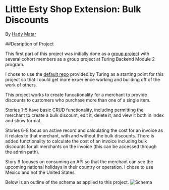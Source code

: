 # Little Esty Shop Extension: Bulk Discounts 

By [Hady Matar](https://github.com/hadyematar23)

##Desription of Project

This first part of this project was initially done as a [group project](https://github.com/hadyematar23/little-esty-shop) with several cohort members as a group project at Turing Backend Module 2 program. 

I chose to use the [default repo](https://github.com/turingschool-examples/little_esty_shop_bulk_discounts) provided by Turing as a starting point for this project so that I could get more experience working and building off of the work of others. 

This project works to create funcationality for a merchant to provide discounts to customers who purchase more than one of a single item. 

Stories 1-5 have basic CRUD functionality, including permitting the merchant to create a bulk discount, edit it, delete it, and view it both in index and show format. 

Stories 6-8 focus on active record and calculating the cost for an invoice as it relates to that merchant, with and without the bulk discounts. There is added functionality to calculate the cost of an invoice including bulk discounts for all merchants on the invoice (this can be accessed through the admin path). 

Story 9 focuses on consuming an API so that the merchant can see the upcoming national holidays in their country or operation. I chose to use Mexico and not the United States. 

Below is an outline of the schema as applied to this project. 
![Schema](https://lh3.googleusercontent.com/FuYzQMm6XfF2U8jyi3ujKo2uD1PNTE7DgFpG1mJUDZP5BiCFhAt-wSEf_5aXf5fx9ZyzfGR_AuI5gM9RPA1BJbCt3TbQHl2do_De5igkEjQgPZMf76xjRd9CAQqZ0tXNCsgzGuxvb1VYezkSUIpli8o5qs8icT9Kurj0enSpfDA6cOdaD1pWpqZvpQU6OgVxXuaOP0tnaU32tSvgkPNLyE9Vw44C7hhMxH1WwAdkfkzUraziIUWMmiqSX8-nw2KpUOuO7abX9frwqfI_FDFd70agW-ZQSuQ1bPbcFiHgRUVvquqJ-1Ywl9lQLmGkptIK-piZeJi-aJ5NQMOT0XioNgH8byThrDHVHSifVTsU5_-R_86uz0UjUjN63YWf6yVlW3XsiXCitAGwFeAPhi2rrCtHJERI4Ab8_cxeGjGLSJlGLE9tM9Hx3jOUm6-_pTdXGFvw8dl2_ZzZ0AYMJ5uh0WSPgkTKoiXwxnw7ccFxq0Ic6cOkS3T5FK8clzWryI1Y_DfxtZiWJ1uvFvxRlgYzPBX_tBiaIUhSEno0YK1iRlDSy3A_a3ILYUz-Prb9MHk_uczWEr0g71_w-T_aedKE_l5Jr26TcO2IWAH_HeEupynwC9w5drUKLFTPB6QQz5Ir90AaKGMivWK9JmFo6Cr2bWIZA3aoGtelJG2bwRY1-49gFOpH_oAJvhZV_tWmlAsoIUyCDCBrxoh3yKGWRVTVe-4YgF8jMrtlFBlvo97fBYZP4lCr9X-Vuia7xMPkikdMUpCXmdWU4ffm_IiTG7FCqVIYRyveG0_g1gLhl4Xk83N3binn5IWYeLa6Vi_PTA0FJgwqejVer20O4F7zYNs1r1G-I8eewjWZKCBEnZ8ig8nNFhv7G8gfnSqVLofvNqDhWeEBYizs0R1MW5eKI7Nj0HGK3V3_MuEh3n7hX_4ekcN5fnBl0DZkzUIUaJaKaqJHmpBCa3_xfzeb9m7wS9DEMAzCe3Zq-vp-Alg2PI7V6boNiyEo8OwlPkNK=w1528-h721-no?authuser=0)
